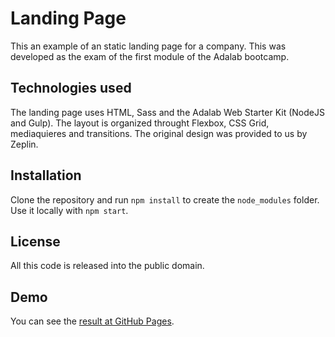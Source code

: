 # Landing Page

This an example of an static landing page for a company. This was developed as the exam of the first module of the Adalab bootcamp.

## Technologies used

The landing page uses HTML, Sass and the Adalab Web Starter Kit (NodeJS and Gulp).
The layout is organized throught Flexbox, CSS Grid, mediaquieres and transitions.
The original design was provided to us by Zeplin.

## Installation

Clone the repository and run `npm install` to create the `node_modules` folder.
Use it locally with `npm start`.

## License
All this code is released into the public domain.

## Demo

You can see the [result at GitHub Pages](https://lvaldenebro.github.io/landing-page/).

